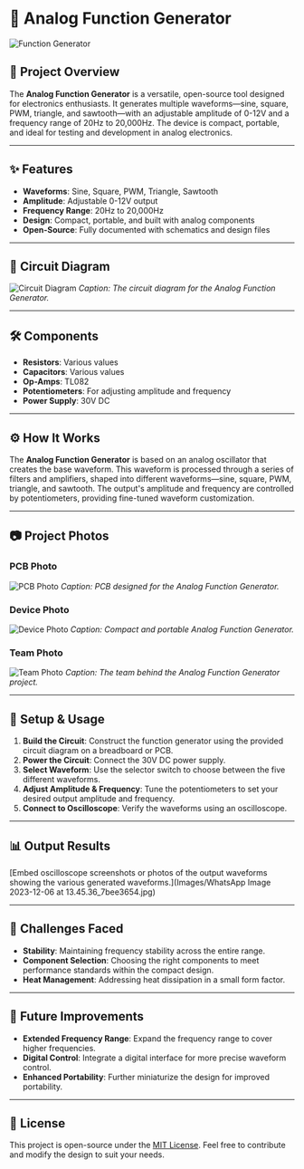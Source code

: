 # 📡 Analog Function Generator

![Function Generator](https://github.com/lasithhaputhanthri/your-repo-name/blob/main/assets/function-generator.jpg)

## 🚀 Project Overview
The **Analog Function Generator** is a versatile, open-source tool designed for electronics enthusiasts. It generates multiple waveforms—sine, square, PWM, triangle, and sawtooth—with an adjustable amplitude of 0-12V and a frequency range of 20Hz to 20,000Hz. The device is compact, portable, and ideal for testing and development in analog electronics.

---

## ✨ Features
- **Waveforms**: Sine, Square, PWM, Triangle, Sawtooth
- **Amplitude**: Adjustable 0-12V output
- **Frequency Range**: 20Hz to 20,000Hz
- **Design**: Compact, portable, and built with analog components
- **Open-Source**: Fully documented with schematics and design files

---

## 📐 Circuit Diagram
![Circuit Diagram](https://github.com/lasithhaputhanthri/your-repo-name/blob/main/assets/circuit-diagram.png)
*Caption: The circuit diagram for the Analog Function Generator.*

---

## 🛠️ Components
- **Resistors**: Various values
- **Capacitors**: Various values
- **Op-Amps**: TL082
- **Potentiometers**: For adjusting amplitude and frequency
- **Power Supply**: 30V DC

---

## ⚙️ How It Works
The **Analog Function Generator** is based on an analog oscillator that creates the base waveform. This waveform is processed through a series of filters and amplifiers, shaped into different waveforms—sine, square, PWM, triangle, and sawtooth. The output's amplitude and frequency are controlled by potentiometers, providing fine-tuned waveform customization.

---

## 📷 Project Photos

### PCB Photo
![PCB Photo](https://github.com/lasithhaputhanthri/your-repo-name/blob/main/assets/pcb-photo.jpg)
*Caption: PCB designed for the Analog Function Generator.*

### Device Photo
![Device Photo](https://github.com/lasithhaputhanthri/your-repo-name/blob/main/assets/device-photo.jpg)
*Caption: Compact and portable Analog Function Generator.*

### Team Photo
![Team Photo](https://github.com/lasithhaputhanthri/your-repo-name/blob/main/assets/team-photo.jpg)
*Caption: The team behind the Analog Function Generator project.*

---

## 🚀 Setup & Usage

1. **Build the Circuit**: Construct the function generator using the provided circuit diagram on a breadboard or PCB.
2. **Power the Circuit**: Connect the 30V DC power supply.
3. **Select Waveform**: Use the selector switch to choose between the five different waveforms.
4. **Adjust Amplitude & Frequency**: Tune the potentiometers to set your desired output amplitude and frequency.
5. **Connect to Oscilloscope**: Verify the waveforms using an oscilloscope.

---

## 📊 Output Results
[Embed oscilloscope screenshots or photos of the output waveforms showing the various generated waveforms.](Images/WhatsApp Image 2023-12-06 at 13.45.36_7bee3654.jpg)

---

## 🧩 Challenges Faced
- **Stability**: Maintaining frequency stability across the entire range.
- **Component Selection**: Choosing the right components to meet performance standards within the compact design.
- **Heat Management**: Addressing heat dissipation in a small form factor.

---

## 🔄 Future Improvements
- **Extended Frequency Range**: Expand the frequency range to cover higher frequencies.
- **Digital Control**: Integrate a digital interface for more precise waveform control.
- **Enhanced Portability**: Further miniaturize the design for improved portability.

---

## 📜 License
This project is open-source under the [MIT License](LICENSE). Feel free to contribute and modify the design to suit your needs.
